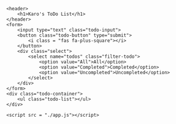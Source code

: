 <!DOCTYPE html>
<html lang="en">
<head>
    <meta charset="UTF-8">
    <meta http-equiv="X-UA-Compatible" content="IE=edge">
    <meta name="viewport" content="width=device-width, initial-scale=1.0">
    <link rel="preconnect" href="https://fonts.googleapis.com">
    <link rel="preconnect" href="https://fonts.gstatic.com" crossorigin>
    <link href="https://fonts.googleapis.com/css2?family=Poppins:wght@300&display=swap" rel="stylesheet">
    <link rel="stylesheet" href="https://cdnjs.cloudflare.com/ajax/libs/font-awesome/6.0.0-beta3/css/all.min.css" integrity="sha512-Fo3rlrZj/k7ujTnHg4CGR2D7kSs0v4LLanw2qksYuRlEzO+tcaEPQogQ0KaoGN26/zrn20ImR1DfuLWnOo7aBA==" crossorigin="anonymous" referrerpolicy="no-referrer" />
    <link rel="stylesheet" href="./style.css">
    <title>To-do List</title>
</head>
<body>

    <header>
        <h1>Karo's ToDo List</h1>
    </header>
    <form>
        <input type="text" class="todo-input">
        <button class="todo-button" type="submit">
            <i class = "fas fa-plus-square"></i>
        </button>
        <div class="select">
            <select name="todos" class="filter-todo">
                <option value="All">All</option>
                <option value="Completed">Completed</option>
                <option value="Uncompleted">Uncompleted</option>
            </select>
        </div>
    </form>
    <div class="todo-container">
        <ul class="todo-list"></ul>
    </div>

    <script src = "./app.js"></script>
</body>
</html>
